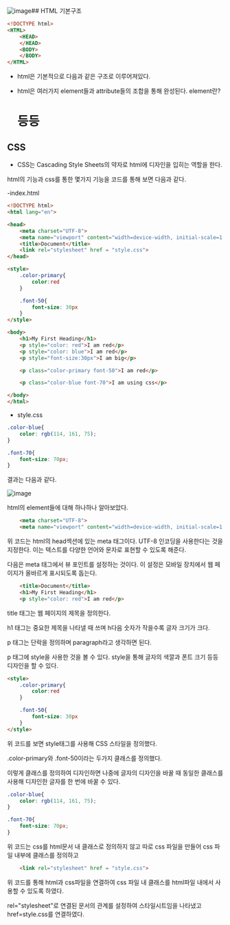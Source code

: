 ![image](https://github.com/Jaeboong/Study/assets/158824294/b6a42f5f-9f46-453c-93a9-83bd39cbb615)## HTML 기본구조

```html
<!DOCTYPE html>
<HTML>
    <HEAD> 
    </HEAD>
    <BODY>
    </BODY>
</HTML>
```

- html은 기본적으로 다음과 같은 구조로 이루어져있다.

- html은 여러가지 element들과 attribute들의 조합을 통해 완성된다. element란? <h1> <p> 등등

## CSS

- CSS는 Cascading Style Sheets의 약자로 html에 디자인을 입히는 역할을 한다.

html의 기능과 css를 통한 몇가지 기능을 코드를 통해 보면 다음과 같다.


-index.html

```html
<!DOCTYPE html>
<html lang="en">

<head>
    <meta charset="UTF-8">
    <meta name="viewport" content="width=device-width, initial-scale=1.0">
    <title>Document</title>
    <link rel="stylesheet" href = "style.css">
</head>

<style>
    .color-primary{
        color:red
    }

    .font-50{
        font-size: 30px
    }
</style>

<body>
    <h1>My First Heading</h1>
    <p style="color: red">I am red</p>
    <p style="color: blue">I am red</p>
    <p style="font-size:30px">I am big</p>

    <p class="color-primary font-50">I am red</p>

    <p class="color-blue font-70">I am using css</p>

</body>
</html>
```

- style.css

```css
.color-blue{
    color: rgb(114, 161, 75);
}

.font-70{
    font-size: 70px;
}
```

결과는 다음과 같다.

![image](https://github.com/Jaeboong/Study/assets/158824294/41f87fc8-4338-4b94-8624-b263978c7249)


html의 element들에 대해 하나하나 알아보았다.

```html
    <meta charset="UTF-8">
    <meta name="viewport" content="width=device-width, initial-scale=1.0">
```

위 코드는 html의 head섹션에 있는 meta 태그이다. UTF-8 인코딩을 사용한다는 것을 지정한다. 이는 텍스트를 다양한 언어와 문자로 표현할 수 있도록 해준다.

다음은 meta 태그에서 뷰 포인트를 설정하는 것이다. 이 설정은 모바일 장치에서 웹 페이지가 올바르게 표시되도록 돕는다.

```html
    <title>Document</title>
    <h1>My First Heading</h1>
    <p style="color: red">I am red</p>
```

title 태그는 웹 페이지의 제목을 정의한다.

h1 태그는 중요한 제목을 나타낼 때 쓰며 h다음 숫자가 작을수록 글자 크기가 크다.

p 태그는 단락을 정의하며 paragraph라고 생각하면 된다.

p 태그에 style을 사용한 것을 볼 수 있다. style을 통해 글자의 색깔과 폰트 크기 등등 디자인을 할 수 있다.


```html
<style>
    .color-primary{
        color:red
    }

    .font-50{
        font-size: 30px
    }
</style>
```

위 코드를 보면 style태그를 사용해 CSS 스타일을 정의했다.

.color-primary와 .font-50이라는 두가지 클래스를 정의했다.

이렇게 클래스를 정의하여 디자인하면 나중에 글자의 디자인을 바꿀 때 동일한 클래스를 사용해 디자인한 글자를 한 번에 바꿀 수 있다.

```css
.color-blue{
    color: rgb(114, 161, 75);
}

.font-70{
    font-size: 70px;
}
```

위 코드는 css를 html문서 내 클래스로 정의하지 않고 따로 css 파일을 만들어 css 파일 내부에 클래스를 정의하고 

```html
    <link rel="stylesheet" href = "style.css">
```

위 코드를 통해 html과 css파일을 연결하여 css 파일 내 클래스를 html파일 내에서 사용할 수 있도록 하였다.

rel="stylesheet"로 연결된 문서의 관계를 설정하여 스타일시트임을 나타냈고 href=style.css를 연결하였다.

